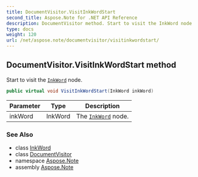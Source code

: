```yaml
---
title: DocumentVisitor.VisitInkWordStart
second_title: Aspose.Note for .NET API Reference
description: DocumentVisitor method. Start to visit the InkWord node
type: docs
weight: 120
url: /net/aspose.note/documentvisitor/visitinkwordstart/
---
```

## DocumentVisitor.VisitInkWordStart method

Start to visit the [`InkWord`](../../inkword/) node.

```csharp
public virtual void VisitInkWordStart(InkWord inkWord)
```

| Parameter | Type | Description |
| --- | --- | --- |
| inkWord | InkWord | The [`InkWord`](../../inkword/) node. |

### See Also

* class [InkWord](../../inkword/)
* class [DocumentVisitor](../)
* namespace [Aspose.Note](../../documentvisitor/)
* assembly [Aspose.Note](../../../)


